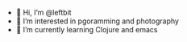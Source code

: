 - 👋 Hi, I’m @leftbit
- 👀 I’m interested in pgoramming and photography
- 🌱 I’m currently learning Clojure and emacs

<!---
leftbit/leftbit is a ✨ special ✨ repository because its `README.md` (this file) appears on your GitHub profile.
You can click the Preview link to take a look at your changes.
--->
